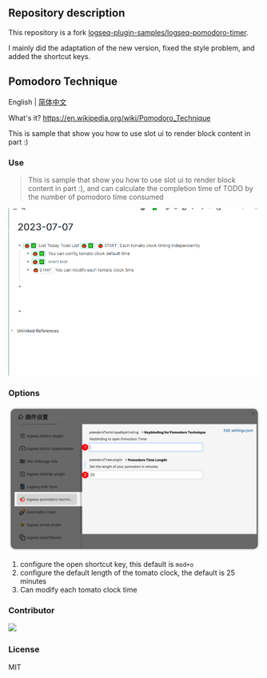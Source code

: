 ## Repository description
This repository is a fork [logseq-plugin-samples/logseq-pomodoro-timer](https://github.com/logseq/logseq-plugin-samples/tree/master/logseq-pomodoro-timer).

I mainly did the adaptation of the new version, fixed the style problem, and added the shortcut keys.
## Pomodoro Technique 
English | [简体中文](./README-zh_CN.md)

What's it? https://en.wikipedia.org/wiki/Pomodoro_Technique

This is sample that show you how to use slot ui to render block content in part :)

### Use
> This is sample that show you how to use slot ui to render block content in part :), and can calculate the completion time of TODO by the number of pomodoro time consumed

![demo](./images/demo.gif)


### Options

![configuration-item](./images/option.png)
1. configure the open shortcut key, this default is `mod+o`
2. configure the default length of the tomato clock, the default is 25 minutes
3. Can modify each tomato clock time

### Contributor

<a href="https://github.com/eryajf/learn-github/graphs/contributors">
  <img src="https://contrib.rocks/image?repo=denvey/logseq-pomodoro-technique" />
</a>


### License
MIT
